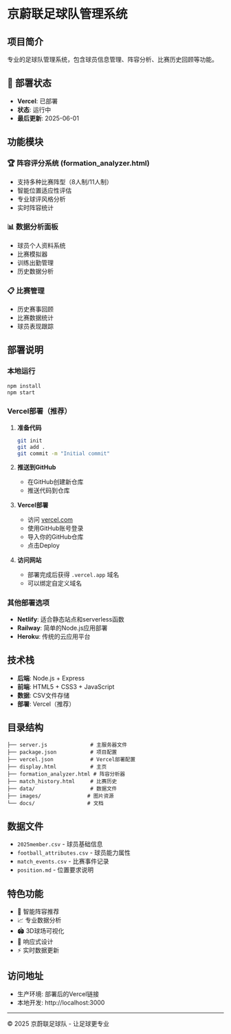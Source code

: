 # 京蔚联足球队管理系统

## 项目简介

专业的足球队管理系统，包含球员信息管理、阵容分析、比赛历史回顾等功能。

## 🚀 部署状态

- **Vercel**: 已部署
- **状态**: 运行中
- **最后更新**: 2025-06-01

## 功能模块

### 🏆 阵容评分系统 (formation_analyzer.html)
- 支持多种比赛阵型（8人制/11人制）
- 智能位置适应性评估
- 专业球评风格分析
- 实时阵容统计

### 📊 数据分析面板
- 球员个人资料系统
- 比赛模拟器
- 训练出勤管理
- 历史数据分析

### 📋 比赛管理
- 历史赛事回顾
- 比赛数据统计
- 球员表现跟踪

## 部署说明

### 本地运行
```bash
npm install
npm start
```

### Vercel部署（推荐）

1. **准备代码**
   ```bash
   git init
   git add .
   git commit -m "Initial commit"
   ```

2. **推送到GitHub**
   - 在GitHub创建新仓库
   - 推送代码到仓库

3. **Vercel部署**
   - 访问 [vercel.com](https://vercel.com)
   - 使用GitHub账号登录
   - 导入你的GitHub仓库
   - 点击Deploy

4. **访问网站**
   - 部署完成后获得 `.vercel.app` 域名
   - 可以绑定自定义域名

### 其他部署选项

- **Netlify**: 适合静态站点和serverless函数
- **Railway**: 简单的Node.js应用部署
- **Heroku**: 传统的云应用平台

## 技术栈

- **后端**: Node.js + Express
- **前端**: HTML5 + CSS3 + JavaScript
- **数据**: CSV文件存储
- **部署**: Vercel（推荐）

## 目录结构

```
├── server.js              # 主服务器文件
├── package.json           # 项目配置
├── vercel.json            # Vercel部署配置
├── display.html           # 主页
├── formation_analyzer.html # 阵容分析器
├── match_history.html     # 比赛历史
├── data/                  # 数据文件
├── images/               # 图片资源
└── docs/                 # 文档
```

## 数据文件

- `2025member.csv` - 球员基础信息
- `football_attributes.csv` - 球员能力属性
- `match_events.csv` - 比赛事件记录
- `position.md` - 位置要求说明

## 特色功能

- 🎯 智能阵容推荐
- 📈 专业数据分析
- 🏟️ 3D球场可视化
- 📱 响应式设计
- ⚡ 实时数据更新

## 访问地址

- 生产环境: 部署后的Vercel链接
- 本地开发: http://localhost:3000

---

© 2025 京蔚联足球队 - 让足球更专业 
